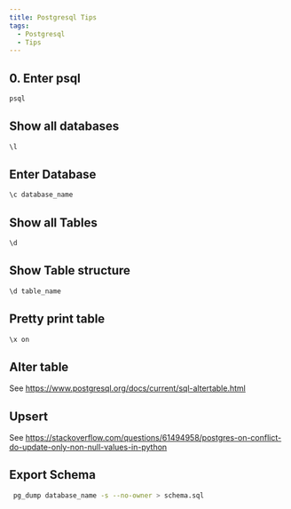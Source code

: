 ```yaml
---
title: Postgresql Tips
tags:
  - Postgresql
  - Tips
---
```


## 0. Enter psql

```bash
psql
```

## Show all databases

```bash
\l
```

## Enter Database

```bash
\c database_name
```

## Show all Tables

```bash
\d
```

## Show Table structure

```bash
\d table_name
```

## Pretty print table

```bash
\x on
```

## Alter table

See <https://www.postgresql.org/docs/current/sql-altertable.html>

## Upsert

See <https://stackoverflow.com/questions/61494958/postgres-on-conflict-do-update-only-non-null-values-in-python>

## Export Schema

```bash
 pg_dump database_name -s --no-owner > schema.sql
```

